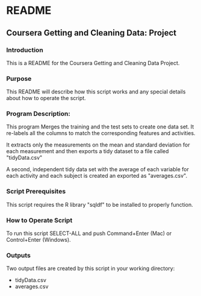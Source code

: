 # README 
## Coursera Getting and Cleaning Data: Project

### Introduction
This is a README for the Coursera Getting and Cleaning Data Project.

### Purpose
This README will describe how this script works and any special details about how to operate the script.

### Program Description:
This program Merges the training and the test sets to create one data set. It re-labels 
all the columns to match the corresponding features and activities.

It extracts only the measurements on the mean and standard deviation for each measurement 
and then exports a tidy dataset to a file called "tidyData.csv"

A second, independent tidy data set with the average of each variable for each activity 
and each subject is created an exported as "averages.csv". 

### Script Prerequisites
This script requires the R library "sqldf" to be installed to properly function.

### How to Operate Script
To run this script SELECT-ALL and push Command+Enter (Mac) or Control+Enter (Windows). 

### Outputs
Two output files are created by this script in your working directory:  
*    tidyData.csv  
*    averages.csv